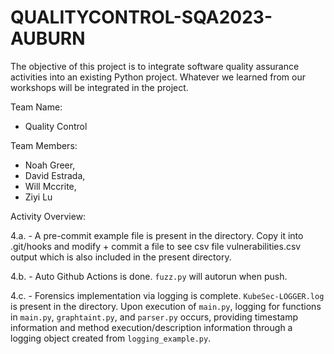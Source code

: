 # QUALITYCONTROL-SQA2023-AUBURN
The objective of this project is to integrate software quality assurance activities into an existing Python project. Whatever we learned from our workshops will be integrated in the project.

Team Name: 
* Quality Control

Team Members:
* Noah Greer,
* David Estrada, 
* Will Mccrite,
* Ziyi Lu

Activity Overview:

4.a. - A pre-commit example file is present in the directory. Copy it into .git/hooks and modify + commit a file to see csv file vulnerabilities.csv output which is also included in the present directory. 

4.b. - Auto Github Actions is done. `fuzz.py` will autorun when push.

4.c. - Forensics implementation via logging is complete. `KubeSec-LOGGER.log` is present in the directory. Upon execution of `main.py`, logging for functions in `main.py`, `graphtaint.py`, and `parser.py` occurs, providing timestamp information and method execution/description information through a logging object created from `logging_example.py`.
